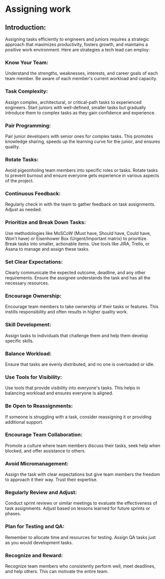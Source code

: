 # Assigning work

## Introduction:
Assigning tasks efficiently to engineers and juniors requires a strategic approach that maximizes productivity, fosters growth, and maintains a positive work environment. Here are strategies a tech lead can employ:

### Know Your Team:

Understand the strengths, weaknesses, interests, and career goals of each team member.
Be aware of each member's current workload and capacity.
### Task Complexity:

Assign complex, architectural, or critical-path tasks to experienced engineers.
Start juniors with well-defined, smaller tasks but gradually introduce them to complex tasks as they gain confidence and experience.
### Pair Programming:

Pair junior developers with senior ones for complex tasks. This promotes knowledge sharing, speeds up the learning curve for the junior, and ensures quality.
### Rotate Tasks:

Avoid pigeonholing team members into specific roles or tasks. Rotate tasks to prevent burnout and ensure everyone gets experience in various aspects of the project.
### Continuous Feedback:

Regularly check in with the team to gather feedback on task assignments. Adjust as needed.
### Prioritize and Break Down Tasks:

Use methodologies like MoSCoW (Must have, Should have, Could have, Won't have) or Eisenhower Box (Urgent/Important matrix) to prioritize.
Break tasks into smaller, actionable items. Use tools like JIRA, Trello, or Asana to manage and assign these tasks.
### Set Clear Expectations:

Clearly communicate the expected outcome, deadline, and any other requirements.
Ensure the assignee understands the task and has all the necessary resources.
### Encourage Ownership:

Encourage team members to take ownership of their tasks or features. This instills responsibility and often results in higher quality work.
### Skill Development:

Assign tasks to individuals that challenge them and help them develop specific skills.
### Balance Workload:

Ensure that tasks are evenly distributed, and no one is overloaded or idle.
### Use Tools for Visibility:
Use tools that provide visibility into everyone's tasks. This helps in balancing workload and ensures everyone is aligned.
### Be Open to Reassignments:
If someone is struggling with a task, consider reassigning it or providing additional support.
### Encourage Team Collaboration:
Promote a culture where team members discuss their tasks, seek help when blocked, and offer assistance to others.
### Avoid Micromanagement:
Assign the task with clear expectations but give team members the freedom to approach it their way. Trust their expertise.
### Regularly Review and Adjust:
Conduct sprint reviews or similar meetings to evaluate the effectiveness of task assignments. Adjust based on lessons learned for future sprints or phases.
### Plan for Testing and QA:
Remember to allocate time and resources for testing. Assign QA tasks just as you would development tasks.
### Recognize and Reward:
Recognize team members who consistently perform well, meet deadlines, and help others. This can motivate the entire team.